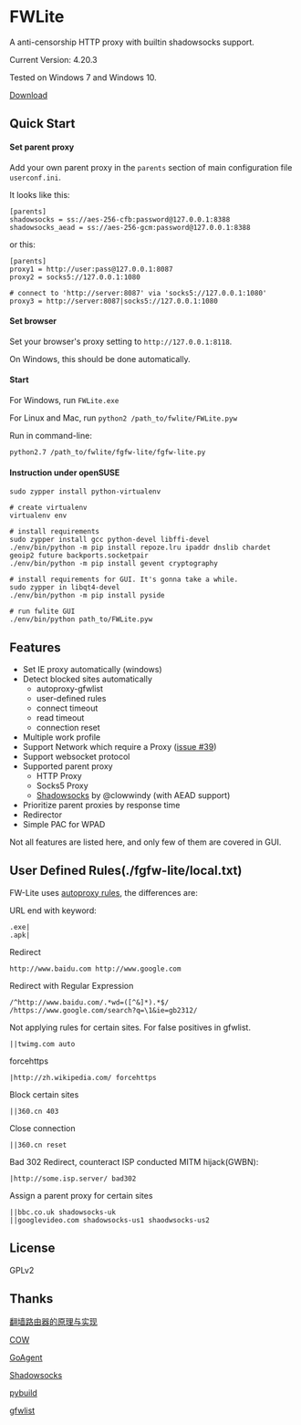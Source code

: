 # FWLite

A anti-censorship HTTP proxy with builtin shadowsocks support.

Current Version: 4.20.3

Tested on Windows 7 and Windows 10.

[Download](https://github.com/v3aqb/fwlite/archive/master.zip)

## Quick Start

#### Set parent proxy

Add your own parent proxy in the `parents` section of main configuration file `userconf.ini`.

It looks like this:

    [parents]
    shadowsocks = ss://aes-256-cfb:password@127.0.0.1:8388
    shadowsocks_aead = ss://aes-256-gcm:password@127.0.0.1:8388

or this:

    [parents]
    proxy1 = http://user:pass@127.0.0.1:8087
    proxy2 = socks5://127.0.0.1:1080

    # connect to 'http://server:8087' via 'socks5://127.0.0.1:1080'
    proxy3 = http://server:8087|socks5://127.0.0.1:1080

#### Set browser

Set your browser's proxy setting to `http://127.0.0.1:8118`.

On Windows, this should be done automatically.

#### Start

For Windows, run `FWLite.exe`

For Linux and Mac, run `python2 /path_to/fwlite/FWLite.pyw`

Run in command-line:

    python2.7 /path_to/fwlite/fgfw-lite/fgfw-lite.py

#### Instruction under openSUSE

    sudo zypper install python-virtualenv

    # create virtualenv
    virtualenv env

    # install requirements
    sudo zypper install gcc python-devel libffi-devel
    ./env/bin/python -m pip install repoze.lru ipaddr dnslib chardet geoip2 future backports.socketpair
    ./env/bin/python -m pip install gevent cryptography

    # install requirements for GUI. It's gonna take a while.
    sudo zypper in libqt4-devel
    ./env/bin/python -m pip install pyside

    # run fwlite GUI
    ./env/bin/python path_to/FWLite.pyw

## Features

- Set IE proxy automatically (windows)
- Detect blocked sites automatically
  - autoproxy-gfwlist
  - user-defined rules
  - connect timeout
  - read timeout
  - connection reset
- Multiple work profile
- Support Network which require a Proxy ([issue #39](https://github.com/v3aqb/fwlite/issues/39))
- Support websocket protocol
- Supported parent proxy
  - HTTP Proxy
  - Socks5 Proxy
  - [Shadowsocks] by @clowwindy (with AEAD support)
- Prioritize parent proxies by response time
- Redirector
- Simple PAC for WPAD

Not all features are listed here, and only few of them are covered in GUI.

## User Defined Rules(./fgfw-lite/local.txt)

FW-Lite uses [autoproxy rules](http://mydf.github.io/blog/autoproxy/), the differences are:

URL end with keyword:

    .exe|
    .apk|

Redirect

    http://www.baidu.com http://www.google.com

Redirect with Regular Expression

    /^http://www.baidu.com/.*wd=([^&]*).*$/ /https://www.google.com/search?q=\1&ie=gb2312/

Not applying rules for certain sites. For false positives in gfwlist.

    ||twimg.com auto

forcehttps

    |http://zh.wikipedia.com/ forcehttps

Block certain sites

    ||360.cn 403

Close connection

    ||360.cn reset

Bad 302 Redirect, counteract ISP conducted MITM hijack(GWBN):

    |http://some.isp.server/ bad302

Assign a parent proxy for certain sites

    ||bbc.co.uk shadowsocks-uk
    ||googlevideo.com shadowsocks-us1 shaodwsocks-us2

## License

GPLv2

## Thanks

[翻墙路由器的原理与实现]

[COW]

[GoAgent]

[Shadowsocks]

[pybuild]

[gfwlist]

[COW]:https://github.com/cyfdecyf/cow
[GoAgent]:https://github.com/goagent/goagent
[Shadowsocks]:https://github.com/clowwindy/shadowsocks
[pybuild]:https://github.com/goagent/pybuild
[gfwlist]:https://github.com/gfwlist/gfwlist
[翻墙路由器的原理与实现]:https://docs.google.com/document/d/1mmMiMYbviMxJ-DhTyIGdK7OOg581LSD1CZV4XY1OMG8/pub
